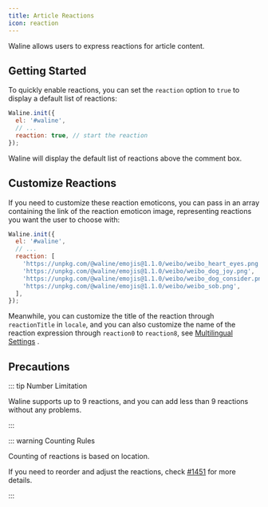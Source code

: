 ```yaml
---
title: Article Reactions
icon: reaction
---
```


Waline allows users to express reactions for article content.

<!-- more -->

## Getting Started

To quickly enable reactions, you can set the `reaction` option to `true` to display a default list of reactions:

```js
Waline.init({
  el: '#waline',
  // ...
  reaction: true, // start the reaction
});
```

Waline will display the default list of reactions above the comment box.

## Customize Reactions

If you need to customize these reaction emoticons, you can pass in an array containing the link of the reaction emoticon image, representing reactions you want the user to choose with:

```js
Waline.init({
  el: '#waline',
  // ...
  reaction: [
    'https://unpkg.com/@waline/emojis@1.1.0/weibo/weibo_heart_eyes.png',
    'https://unpkg.com/@waline/emojis@1.1.0/weibo/weibo_dog_joy.png',
    'https://unpkg.com/@waline/emojis@1.1.0/weibo/weibo_dog_consider.png',
    'https://unpkg.com/@waline/emojis@1.1.0/weibo/weibo_sob.png',
  ],
});
```

Meanwhile, you can customize the title of the reaction through `reactionTitle` in `locale`, and you can also customize the name of the reaction expression through `reaction0` to `reaction8`, see [Multilingual Settings](./i18n.md) .

## Precautions

::: tip Number Limitation

Waline supports up to 9 reactions, and you can add less than 9 reactions without any problems.

:::

::: warning Counting Rules

Counting of reactions is based on location.

If you need to reorder and adjust the reactions, check [#1451](https://github.com/walinejs/waline/issues/1451#issuecomment-1264555264) for more details.

:::
